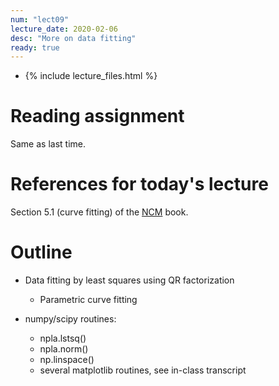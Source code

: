 ```yaml
---
num: "lect09"
lecture_date: 2020-02-06
desc: "More on data fitting"
ready: true
---
```


* {% include lecture_files.html %}

# Reading assignment

Same as last time.

# References for today's lecture

Section 5.1 (curve fitting) of the
[NCM](http://www.cs.ucsb.edu/~gilbert/cs111/chapters/) book.

# Outline

- Data fitting by least squares using QR factorization
    - Parametric curve fitting 

- numpy/scipy routines:
  - npla.lstsq() 
  - npla.norm()
  - np.linspace() 
  - several matplotlib routines, see in-class transcript

